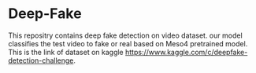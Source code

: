 # Deep-Fake
This repositry contains deep fake detection on video dataset. our model classifies the test video to fake or real based on Meso4 pretrained model.
This is the link of dataset on kaggle https://www.kaggle.com/c/deepfake-detection-challenge.
